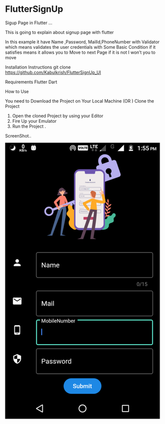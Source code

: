 # FlutterSignUp
Sigup Page in Flutter …

This is going to explain about signup page with flutter 

In this example it have  Name ,Password, MailId,PhoneNumber with Validator which means validates the user credentials with Some Basic  Condition if it satisfies means it allows you to Move to next Page if it is not I won’t you to move 

Installation Instructions
git clone https://github.com/Kabulkrish/FlutterSignUp_UI



Requirements
Flutter 
Dart 


How to Use

You need to Download the Project on Your Local Machine (OR ) Clone the Project 

1) Open the cloned Project by using your Editor
2) Fire Up your Emulator
3) Run the Project .



ScreenShot..



![alt text](https://github.com/Kabulkrish/FlutterSignUp/blob/master/Screenshot_20190617-135507.png)


